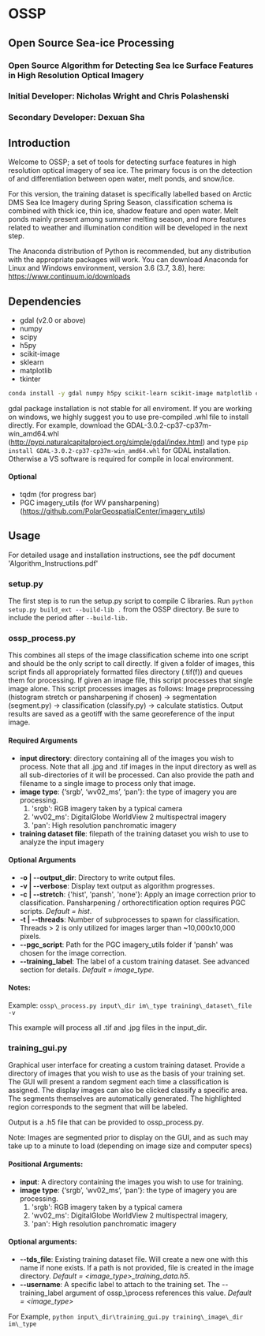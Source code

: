 # OSSP
## Open Source Sea-ice Processing
### Open Source Algorithm for Detecting Sea Ice Surface Features in High Resolution Optical Imagery

### Initial Developer: Nicholas Wright and Chris Polashenski
### Secondary Developer: Dexuan Sha

## Introduction

Welcome to OSSP; a set of tools for detecting surface features in high resolution optical imagery of sea ice. The primary focus is on the detection of and differentiation between open water, melt ponds, and snow/ice. 

For this version, the training dataset is specifically labelled based on Arctic DMS Sea Ice Imagery during Spring Season, classification schema is combined with thick ice, thin ice, shadow feature and open water. Melt ponds mainly present among summer melting season, and more features related to weather and illumination condition will be developed in the next step.  

The Anaconda distribution of Python is recommended, but any distribution with the appropriate packages will work. You can download Anaconda for Linux and Windows environment, version 3.6 (3.7, 3.8), here: https://www.continuum.io/downloads


## Dependencies

* gdal (v2.0 or above)
* numpy
* scipy
* h5py
* scikit-image
* sklearn
* matplotlib
* tkinter
```bash
conda install -y gdal numpy h5py scikit-learn scikit-image matplotlib cython
```
gdal package installation is not stable for all enviroment. If you are working on windows, we highly suggest you to use pre-compiled .whl file to install directly. For example, download the GDAL-3.0.2-cp37-cp37m-win_amd64.whl (http://pypi.naturalcapitalproject.org/simple/gdal/index.html) and type `pip install GDAL-3.0.2-cp37-cp37m-win_amd64.whl` for GDAL installation. Otherwise a VS software is required for compile in local environment.

#### Optional
* tqdm (for progress bar)
* PGC imagery_utils (for WV pansharpening) (https://github.com/PolarGeospatialCenter/imagery_utils)

## Usage

For detailed usage and installation instructions, see the pdf document 'Algorithm_Instructions.pdf'

### setup.py

The first step is to run the setup.py script to compile C libraries. Run `python setup.py build_ext --build-lib .` from the OSSP directory. Be sure to include the period after `--build-lib. `

### ossp_process.py

This combines all steps of the image classification scheme into one script and should be the only script to call directly. If given a folder of images, this script finds all appropriately formatted files directory (.tif(f)) and queues them for processing. If given an image file, this script processes that single image alone. This script processes images as follows: Image preprocessing (histogram stretch or pansharpening if chosen) -> segmentation (segment.py) -> classification (classify.py) -> calculate statistics. Output results are saved as a geotiff with the same georeference of the input image. 

#### Required Arguments
* __input directory__: directory containing all of the images you wish to process. Note that all .jpg and .tif images in the input directory as well as all sub-directories of it will be processed. Can also provide the path and filename to a single image to process only that image.
* __image type__: {‘srgb’, ‘wv02_ms’, ‘pan'}: the type of imagery you are processing. 
  1. 'srgb': RGB imagery taken by a typical camera
  2. 'wv02_ms': DigitalGlobe WorldView 2 multispectral imagery
  3. 'pan': High resolution panchromatic imagery
* __training dataset file__: filepath of the training dataset you wish to use to analyze the input imagery

#### Optional Arguments

* __-o | --output_dir__: Directory to write output files. 
* __-v | --verbose__: Display text output as algorithm progresses. 
* __-c | --stretch__: {'hist', 'pansh', 'none'}: Apply an image correction prior to classification. Pansharpening / orthorectification option requires PGC scripts. *Default = hist*.
* __-t | --threads__: Number of subprocesses to spawn for classification. Threads > 2 is only utilized for images larger than ~10,000x10,000 pixels. 
* __--pgc_script__: Path for the PGC imagery_utils folder if 'pansh' was chosen for the image correction.
* __--training\_label__: The label of a custom training dataset. See advanced section for details. *Default = image\_type*.

#### Notes:

Example: `ossp\_process.py input\_dir im\_type training\_dataset\_file -v`

This example will process all .tif and .jpg files in the input\_dir.


### training_gui.py

Graphical user interface for creating a custom training dataset. Provide a directory of images that you wish to use as the basis of your training set. The GUI will present a random segment each time a classification is assigned. The display images can also be clicked classify a specific area. The segments themselves are automatically generated. The highlighted region corresponds to the segment that will be labeled.

Output is a .h5 file that can be provided to ossp\_process.py.

Note: Images are segmented prior to display on the GUI, and as such may take up to a minute to load (depending on image size and computer specs)

#### Positional Arguments:
* __input__: A directory containing the images you wish to use for training.
* __image type__: {‘srgb’, ‘wv02_ms’, ‘pan'}: the type of imagery you are processing. 
  1. 'srgb': RGB imagery taken by a typical camera
  2. 'wv02_ms': DigitalGlobe WorldView 2 multispectral imagery,
  3. 'pan': High resolution panchromatic imagery

#### Optional arguments:
* __--tds_file__: Existing training dataset file. Will create a new one with this name if none exists. If a path is not provided, file is created in the image directory.  *Default = <image_type>\_training\_data.h5*.
* __--username__: A specific label to attach to the training set. The --training\_label argument of ossp_\process references this value. *Default = <image\_type>*

For Example,
`python input\_dir\training_gui.py training\_image\_dir im\_type`